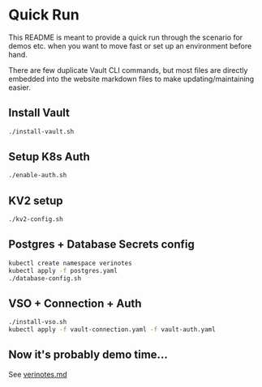 # Quick Run

This README is meant to provide a quick run through the scenario for demos etc. when you want to move fast or set up an environment before hand.

There are few duplicate Vault CLI commands, but most files are directly embedded into the website markdown files to make updating/maintaining easier.

## Install Vault

```bash
./install-vault.sh
```

## Setup K8s Auth

```bash
./enable-auth.sh
```

## KV2 setup

```bash
./kv2-config.sh
```

## Postgres + Database Secrets config

```bash
kubectl create namespace verinotes
kubectl apply -f postgres.yaml
./database-config.sh
```

## VSO + Connection + Auth

```bash
./install-vso.sh
kubectl apply -f vault-connection.yaml -f vault-auth.yaml
```

## Now it's probably demo time...

See [verinotes.md](verinotes.md)
